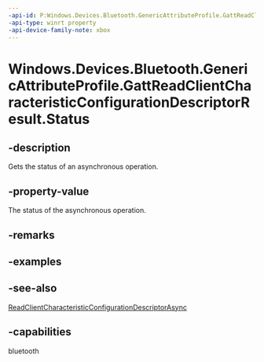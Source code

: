 ```yaml
---
-api-id: P:Windows.Devices.Bluetooth.GenericAttributeProfile.GattReadClientCharacteristicConfigurationDescriptorResult.Status
-api-type: winrt property
-api-device-family-note: xbox
---
```


<!-- Property syntax
public Windows.Devices.Bluetooth.GenericAttributeProfile.GattCommunicationStatus Status { get; }
-->

# Windows.Devices.Bluetooth.GenericAttributeProfile.GattReadClientCharacteristicConfigurationDescriptorResult.Status

## -description
Gets the status of an asynchronous operation.

## -property-value
The status of the asynchronous operation.

## -remarks

## -examples

## -see-also
[ReadClientCharacteristicConfigurationDescriptorAsync](gattcharacteristic_readclientcharacteristicconfigurationdescriptorasync_310627851.md)
## -capabilities
bluetooth
